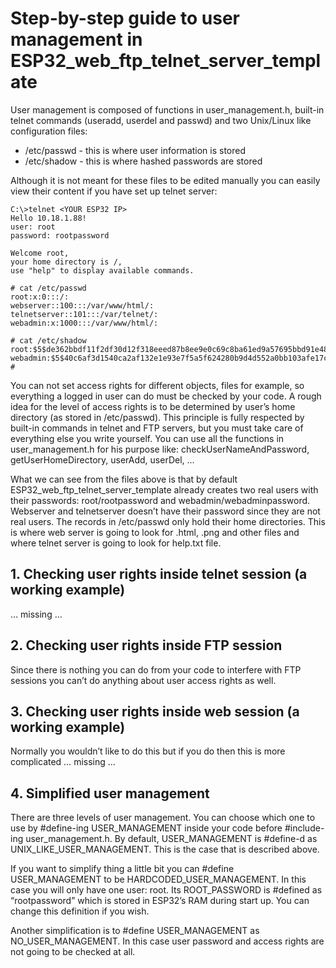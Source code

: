 # Step-by-step guide to user management in ESP32_web_ftp_telnet_server_template
User management is composed of functions in user_management.h, built-in telnet commands (useradd, userdel and passwd) and two Unix/Linux like configuration files:

  - /etc/passwd   - this is where user information is stored
  - /etc/shadow   - this is where hashed passwords are stored

Although it is not meant for these files to be edited manually you can easily view their content if you have set up telnet server:

```
C:\>telnet <YOUR ESP32 IP>
Hello 10.18.1.88!
user: root
password: rootpassword

Welcome root,
your home directory is /,
use "help" to display available commands.

# cat /etc/passwd
root:x:0:::/:
webserver::100:::/var/www/html/:
telnetserver::101:::/var/telnet/:
webadmin:x:1000:::/var/www/html/:

# cat /etc/shadow
root:$5$de362bbdf11f2df30d12f318eeed87b8ee9e0c69c8ba61ed9a57695bbd91e481:::::::
webadmin:$5$40c6af3d1540ca2af132e1e93e7f5a5f624280b9d4d552a0bb103afe17c75c53:::::::
#
```

You can not set access rights for different objects, files for example, so everything a logged in user can do must be checked by your code. A rough idea for the level of access rights is to be determined by user’s home directory (as stored in /etc/passwd). This principle is fully respected by built-in commands in telnet and FTP servers, but you must take care of everything else you write yourself. You can use all the functions in user_management.h for his purpose like: checkUserNameAndPassword, getUserHomeDirectory, userAdd, userDel, …

What we can see from the files above is that by default ESP32_web_ftp_telnet_server_template already creates two real users with their passwords: root/rootpassword and webadmin/webadminpassword. Webserver and telnetserver doesn’t have their password since they are not real users. The records in /etc/passwd only hold their home directories. This is where web server is going to look for .html, .png and other files and where telnet server is going to look for help.txt file.  

## 1. Checking user rights inside telnet session (a working example)
… missing ...

## 2. Checking user rights inside FTP session
Since there is nothing you can do from your code to interfere with FTP sessions you can’t do anything about user access rights as well. 

## 3. Checking user rights inside web session (a working example)
Normally you wouldn’t like to do this but if you do then this is more complicated … missing ...

## 4. Simplified user management
There are three levels of user management. You can choose which one to use by #define-ing USER_MANAGEMENT inside your code before #include-ing user_management.h. By default, USER_MANAGEMENT is #define-d as UNIX_LIKE_USER_MANAGEMENT. This is the case that is described above.

If you want to simplify thing a little bit you can #define USER_MANAGEMENT to be HARDCODED_USER_MANAGEMENT. In this case you will only have one user: root. Its ROOT_PASSWORD is #defined as “rootpassword” which is stored in ESP32’s RAM during start up. You can change this definition if you wish.

Another simplification is to #define USER_MANAGEMENT as NO_USER_MANAGEMENT. In this case user password and access rights are not going to be checked at all.
